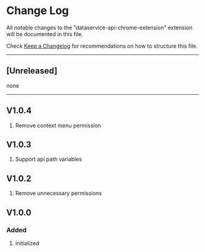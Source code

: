 # Change Log

All notable changes to the "dataservice-api-chrome-extension" extension will be documented in this file.

Check [Keep a Changelog](http://keepachangelog.com/) for recommendations on how to structure this file.

--------------------------------------------------------------------
## [Unreleased]
none

---------------------------------------------------------------------

## V1.0.4
1. Remove context menu permission

## V1.0.3
1. Support api path variables

## V1.0.2
1. Remove unnecessary permissions

## V1.0.0
### Added
1. initialized
